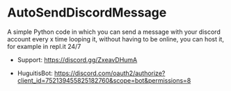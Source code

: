 # AutoSendDiscordMessage
A simple Python code in which you can send a message with your discord account every x time looping it, without having to be online, you can host it, for example in repl.it 24/7

- Support: https://discord.gg/ZxeavDHumA

- HuguitisBot: https://discord.com/oauth2/authorize?client_id=752139455825182760&scope=bot&permissions=8
